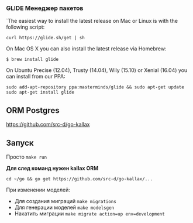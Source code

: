 ### GLIDE Менеджер пакетов

`The easiest way to install the latest release on Mac or Linux is with the following script:

`curl https://glide.sh/get | sh`

On Mac OS X you can also install the latest release via Homebrew:

`$ brew install glide`

On Ubuntu Precise (12.04), Trusty (14.04), Wily (15.10) or Xenial (16.04) you can install from our PPA:

`sudo add-apt-repository ppa:masterminds/glide && sudo apt-get update`
`sudo apt-get install glide`

## ORM Postgres
https://github.com/src-d/go-kallax

## Запуск
Просто  `make run`

**Для след команд нужен kallax ORM**

`cd ~/go && go get https://github.com/src-d/go-kallax/...`

При изменении моделей:
- Для создания миграций `make migrations` 
- Для генерации моделей `make modelsgen`
- Накатить миграции `make migrate action=up env=development`
